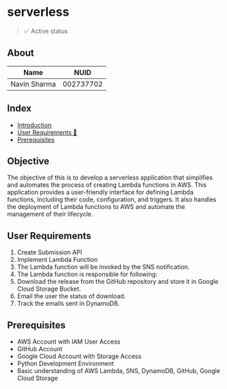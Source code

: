# serverless
> ✅ Active status <br>

## About
| Name          | NUID        |
| ---           | ---         |
| Navin Sharma  | 002737702   |

## Index
  - [Introduction](#objective)
  - [User Requirements 📝](#user-requirements)
  - [Prerequisites](#prerequisites)

## Objective
The objective of this is to develop a serverless application that simplifies and automates the process of creating Lambda functions in AWS. This application provides a user-friendly interface for defining Lambda functions, including their code, configuration, and triggers. It also handles the deployment of Lambda functions to AWS and automate the management of their lifecycle.

## User Requirements
1. Create Submission API
2. Implement Lambda Function
3. The Lambda function will be invoked by the SNS notification.
4. The Lambda function is responsible for following:
5. Download the release from the GitHub repository and store it in Google Cloud Storage Bucket.
6. Email the user the status of download.
7. Track the emails sent in DynamoDB.

## Prerequisites
- AWS Account with IAM User Access
- GitHub Account
- Google Cloud Account with Storage Access
- Python Development Environment
- Basic understanding of AWS Lambda, SNS, DynamoDB, GitHub, Google Cloud Storage